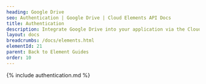 ```yaml
---
heading: Google Drive
seo: Authentication | Google Drive | Cloud Elements API Docs
title: Authentication
description: Integrate Google Drive into your application via the Cloud Elements APIs.
layout: docs
breadcrumbs: /docs/elements.html
elementId: 21
parent: Back to Element Guides
order: 10
---
```


{% include authentication.md %}
